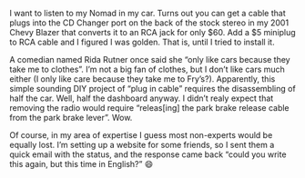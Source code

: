 I want to listen to my Nomad in my car. Turns out you can get a cable
that plugs into the CD Changer port on the back of the stock stereo in
my 2001 Chevy Blazer that converts it to an RCA jack for only \$60. Add
a \$5 miniplug to RCA cable and I figured I was golden. That is, until I
tried to install it.

A comedian named Rida Rutner once said she “only like cars because they
take me to clothes”. I’m not a big fan of clothes, but I don’t like cars
much either (I only like care because they take me to Fry’s?).
Apparently, this simple sounding DIY project of “plug in cable” requires
the disassembling of half the car. Well, half the dashboard anyway. I
didn’t realy expect that removing the radio would require “releas[ing]
the park brake release cable from the park brake lever”. Wow.

Of course, in my area of expertise I guess most non-experts would be
equally lost. I’m setting up a website for some friends, so I sent them
a quick email with the status, and the response came back “could you
write this again, but this time in English?”
:smile:

